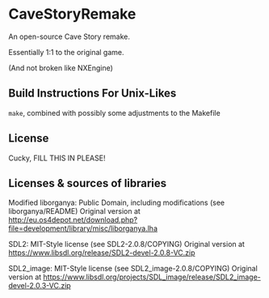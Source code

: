 # CaveStoryRemake
An open-source Cave Story remake.

Essentially 1:1 to the original game.

(And not broken like NXEngine)

## Build Instructions For Unix-Likes

`make`, combined with possibly some adjustments to the Makefile

## License

Cucky, FILL THIS IN PLEASE!

## Licenses & sources of libraries

Modified liborganya: Public Domain, including modifications (see liborganya/README)
Original version at http://eu.os4depot.net/download.php?file=development/library/misc/liborganya.lha

SDL2: MIT-Style license (see SDL2-2.0.8/COPYING)
Original version at https://www.libsdl.org/release/SDL2-devel-2.0.8-VC.zip

SDL2\_image: MIT-Style license (see SDL2_image-2.0.8/COPYING)
Original version at https://www.libsdl.org/projects/SDL_image/release/SDL2_image-devel-2.0.3-VC.zip
